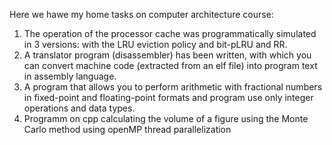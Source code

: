 Here we hawe my home tasks on computer architecture course:
1) The operation of the processor cache was programmatically simulated in 3 versions: with the LRU eviction policy and bit-pLRU and RR.
2) A translator program (disassembler) has been written, with which you can convert machine code (extracted from an elf file) into program text in assembly language.
3) A program that allows you to perform arithmetic with fractional numbers in fixed-point and floating-point formats and program use only integer operations and data types.
4) Programm on cpp calculating the volume of a figure using the Monte Carlo method using openMP thread parallelization

